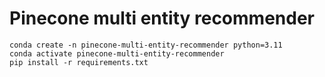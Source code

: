 # Pinecone multi entity recommender

```
conda create -n pinecone-multi-entity-recommender python=3.11
conda activate pinecone-multi-entity-recommender
pip install -r requirements.txt
```
